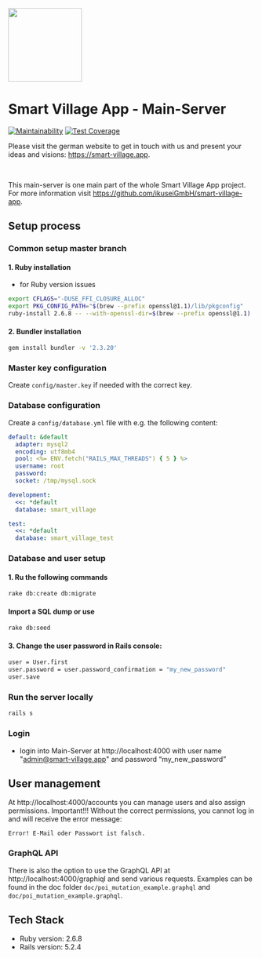 <img src="https://github.com/smart-village-solutions/smart-village-app-app/raw/master/smart-village-app-logo.png" width="150">

# Smart Village App - Main-Server

[![Maintainability](https://api.codeclimate.com/v1/badges/e3b4b85a95fa2edf58a4/maintainability)](https://codeclimate.com/github/ikuseiGmbH/smart-village-app-mainserver/maintainability) [![Test Coverage](https://api.codeclimate.com/v1/badges/e3b4b85a95fa2edf58a4/test_coverage)](https://codeclimate.com/github/ikuseiGmbH/smart-village-app-mainserver/test_coverage)

Please visit the german website to get in touch with us and present your ideas and visions: https://smart-village.app.

&nbsp;

This main-server is one main part of the whole Smart Village App project. For more information visit https://github.com/ikuseiGmbH/smart-village-app.

## Setup process

### Common setup master branch

#### 1. Ruby installation

- for Ruby version issues

```bash
export CFLAGS="-DUSE_FFI_CLOSURE_ALLOC"
export PKG_CONFIG_PATH="$(brew --prefix openssl@1.1)/lib/pkgconfig"
ruby-install 2.6.8 -- --with-openssl-dir=$(brew --prefix openssl@1.1)
```

#### 2. Bundler installation

```bash
gem install bundler -v '2.3.20'
```

### Master key configuration

Create `config/master.key` if needed with the correct key.

### Database configuration

Create a `config/database.yml` file with e.g. the following content:

```yml
default: &default
  adapter: mysql2
  encoding: utf8mb4
  pool: <%= ENV.fetch("RAILS_MAX_THREADS") { 5 } %>
  username: root
  password:
  socket: /tmp/mysql.sock

development:
  <<: *default
  database: smart_village

test:
  <<: *default
  database: smart_village_test
```

### Database and user setup

#### 1. Ru the following commands

```bash
rake db:create db:migrate
```

#### Import a SQL dump or use

```bash
rake db:seed
```

#### 3. Change the user password in Rails console:

```bash
user = User.first
user.password = user.password_confirmation = "my_new_password"
user.save
```

### Run the server locally

```bash
rails s
```

### Login

- login into Main-Server at http://localhost:4000 with user name "admin@smart-village.app" and password “my_new_password”

## User management

At http://localhost:4000/accounts you can manage users and also assign permissions. Important!!! Without the correct permissions, you cannot log in and will receive the error message:

```
Error! E-Mail oder Passwort ist falsch.
```

### GraphQL API

There is also the option to use the GraphQL API at http://localhost:4000/graphiql and send various requests. Examples can be found in the doc folder `doc/poi_mutation_example.graphql` and `doc/poi_mutation_example.graphql`.

## Tech Stack

- Ruby version: 2.6.8
- Rails version: 5.2.4
